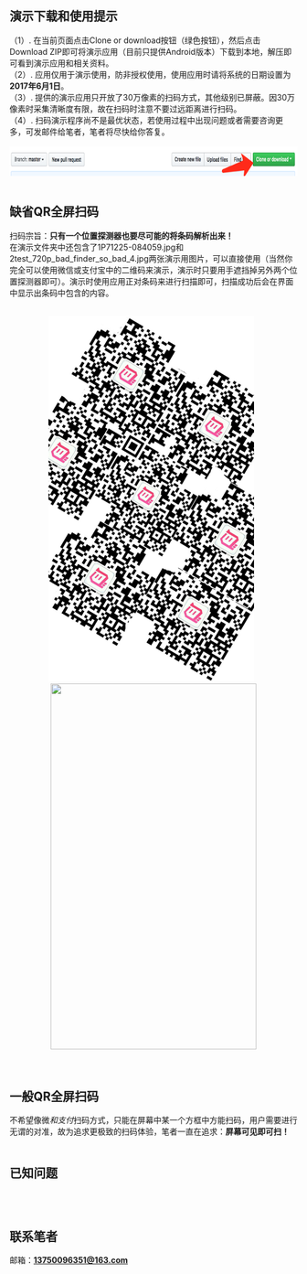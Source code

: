 
## 演示下载和使用提示
（1）. 在当前页面点击Clone or download按钮（绿色按钮），然后点击Download ZIP即可将演示应用（目前只提供Android版本）下载到本地，解压即可看到演示应用和相关资料。<br>
（2）. 应用仅用于演示使用，防非授权使用，使用应用时请将系统的日期设置为**2017年6月1日**。<br>
（3）. 提供的演示应用只开放了30万像素的扫码方式，其他级别已屏蔽。因30万像素时采集清晰度有限，故在扫码时注意不要过远距离进行扫码。<br>
（4）. 扫码演示程序尚不是最优状态，若使用过程中出现问题或者需要咨询更多，可发邮件给笔者，笔者将尽快给你答复。<br><br>
<img width=843px height=51px align="center" src="https://github.com/OoliccoO/scan-barcode-demo/blob/master/demo/724B467B-0B37-4BCA-8A14-1AA5EA303425.png"/><br><br>

## 缺省QR全屏扫码
扫码宗旨：**只有一个位置探测器也要尽可能的将条码解析出来！**<br>
在演示文件夹中还包含了1P71225-084059.jpg和2test_720p_bad_finder_so_bad_4.jpg两张演示用图片，可以直接使用（当然你完全可以使用微信或支付宝中的二维码来演示，演示时只要用手遮挡掉另外两个位置探测器即可）。演示时使用应用正对条码来进行扫描即可，扫描成功后会在界面中显示出条码中包含的内容。<br><br>

<div width="100%" align="center">
  <img width=360px height=640px src="https://github.com/OoliccoO/scan-barcode-demo/blob/master/demo/2test_720p_bad_finder_so_bad_4.jpg"/>&nbsp;
  <img width=360px height=640px src="https://github.com/OoliccoO/scan-barcode-demo/blob/master/demo/ezgif.com-video-to-gif-2.gif"/>
</div><br><br>

## 一般QR全屏扫码
不希望像微*和支付*扫码方式，只能在屏幕中某一个方框中方能扫码，用户需要进行无谓的对准，故为追求更极致的扫码体验，笔者一直在追求：**屏幕可见即可扫！**<br><br>

## 已知问题
<br><br>

## 联系笔者
邮箱：**13750096351@163.com**<br><br>
